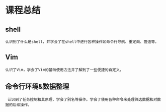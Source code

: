 # 课程总结

## shell
    认识到了什么是shell，并学会了在shell中进行各种操作如命令行导航、重定向、管道等。
    
## Vim
    认识了Vim，学会了Vim的基础使用方法并了解到了一些便捷的自定义。
    
## 命令行环境&数据整理
     认识到了任务控制和其原理，学会了别名等操作。学会了使用各种命令来处理筛选数据和对数据的后续操作。
     

